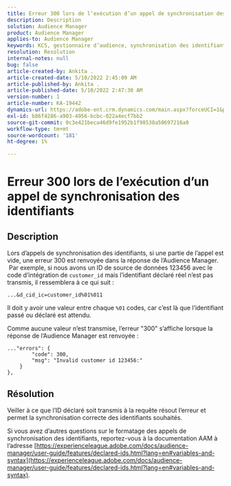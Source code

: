 ```yaml
---
title: Erreur 300 lors de l’exécution d’un appel de synchronisation des identifiants
description: Description
solution: Audience Manager
product: Audience Manager
applies-to: Audience Manager
keywords: KCS, gestionnaire d’audience, synchronisation des identifiants, ID déclaré, synchronisation des identifiants client, ID client, synchronisation en ligne
resolution: Resolution
internal-notes: null
bug: false
article-created-by: Ankita .
article-created-date: 5/10/2022 2:45:09 AM
article-published-by: Ankita .
article-published-date: 5/10/2022 2:47:30 AM
version-number: 1
article-number: KA-19442
dynamics-url: https://adobe-ent.crm.dynamics.com/main.aspx?forceUCI=1&pagetype=entityrecord&etn=knowledgearticle&id=35259630-0bd0-ec11-a7b5-0022480a8753
exl-id: b86f4286-a903-4956-bcbc-022a4ecf7bb2
source-git-commit: 0c3e421beca46d9fe1952b1f98538a50697216a0
workflow-type: tm+mt
source-wordcount: '181'
ht-degree: 1%

---
```


# Erreur 300 lors de l’exécution d’un appel de synchronisation des identifiants

## Description


Lors d’appels de synchronisation des identifiants, si une partie de l’appel est vide, une erreur 300 est renvoyée dans la réponse de l’Audience Manager.  Par exemple, si nous avons un ID de source de données 123456 avec le code d’intégration de `customer_id` mais l’identifiant déclaré réel n’est pas transmis, il ressemblera à ce qui suit :

`...&d_cid_ic=customer_id%01%011`

Il doit y avoir une valeur entre chaque `%01` codes, car c’est là que l’identifiant passé ou déclaré est attendu.

Comme aucune valeur n’est transmise, l’erreur &quot;300&quot; s’affiche lorsque la réponse de l’Audience Manager est renvoyée :

```
..."errors": {
        "code": 300,
        "msg": "Invalid customer id 123456:"
    }
},
```

## Résolution


Veiller à ce que l’ID déclaré soit transmis à la requête résout l’erreur et permet la synchronisation correcte des identifiants souhaités.

Si vous avez d’autres questions sur le formatage des appels de synchronisation des identifiants, reportez-vous à la documentation AAM à l’adresse [https://experienceleague.adobe.com/docs/audience-manager/user-guide/features/declared-ids.html?lang=en#variables-and-syntax](https://experienceleague.adobe.com/docs/audience-manager/user-guide/features/declared-ids.html?lang=en#variables-and-syntax).
